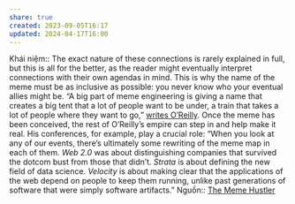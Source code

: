```yaml
---
share: true
created: 2023-09-05T16:17
updated: 2024-04-17T16:00
---
```

Khái niệm:: 
The exact nature of these connections is rarely explained in full, but this is all for the better, as the reader might eventually interpret connections with their own agendas in mind. This is why the name of the meme must be as inclusive as possible: you never know who your eventual allies might be. “A big part of meme engineering is giving a name that creates a big tent that a lot of people want to be under, a train that takes a lot of people where they want to go,” [writes O’Reilly](http://www.slideshare.net/timoreilly/language-is-a-map-pdf-with-notes). Once the meme has been conceived, the rest of O’Reilly’s empire can step in and help make it real. His conferences, for example, play a crucial role: “When you look at any of our events, there’s ultimately some rewriting of the meme map in each of them. _Web 2.0_ was about distinguishing companies that survived the dotcom bust from those that didn’t. _Strata_ is about defining the new field of data science. _Velocity_ is about making clear that the applications of the web depend on people to keep them running, unlike past generations of software that were simply software artifacts.”
Nguồn:: [The Meme Hustler](https://thebaffler.com/salvos/the-meme-hustler)